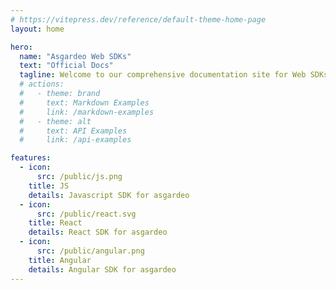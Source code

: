 ```yaml
---
# https://vitepress.dev/reference/default-theme-home-page
layout: home

hero:
  name: "Asgardeo Web SDKs"
  text: "Official Docs"
  tagline: Welcome to our comprehensive documentation site for Web SDKs for Asgardeo! <br>Here, you'll find everything you need to seamlessly integrate Asgardeo's authentication and identity management solutions into your application.
  # actions:
  #   - theme: brand
  #     text: Markdown Examples
  #     link: /markdown-examples
  #   - theme: alt
  #     text: API Examples
  #     link: /api-examples

features:
  - icon:
      src: /public/js.png
    title: JS
    details: Javascript SDK for asgardeo
  - icon:
      src: /public/react.svg
    title: React
    details: React SDK for asgardeo
  - icon:
      src: /public/angular.png
    title: Angular
    details: Angular SDK for asgardeo
---
```

